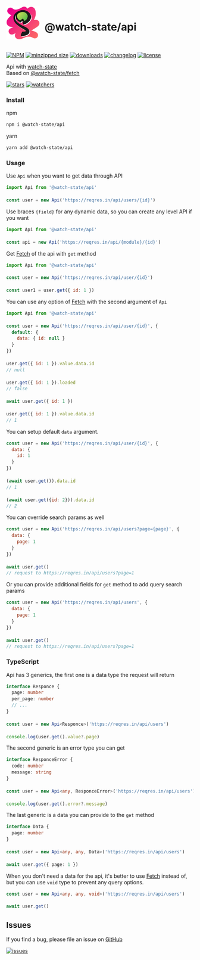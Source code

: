 
<a href="https://www.npmjs.com/package/watch-state">
  <img src="https://raw.githubusercontent.com/d8corp/watch-state/v3.3.3/img/logo.svg" align="left" width="90" height="90" alt="Watch-State logo by Mikhail Lysikov">
</a>

# &nbsp; @watch-state/api

&nbsp;

[![NPM](https://img.shields.io/npm/v/@watch-state/api.svg)](https://www.npmjs.com/package/@watch-state/api)
[![minzipped size](https://img.shields.io/bundlephobia/minzip/@watch-state/api)](https://bundlephobia.com/result?p=@watch-state/api)
[![downloads](https://img.shields.io/npm/dm/@watch-state/api.svg)](https://www.npmtrends.com/@watch-state/api)
[![changelog](https://img.shields.io/badge/changelog-⋮-brightgreen)](https://changelogs.xyz/@watch-state/api)
[![license](https://img.shields.io/npm/l/@watch-state/api)](https://github.com/d8corp/watch-state-api/blob/main/LICENSE)

Api with [watch-state](https://www.npmjs.com/package/watch-state)  
Based on [@watch-state/fetch](https://www.npmjs.com/package/@watch-state/fetch)

[![stars](https://img.shields.io/github/stars/d8corp/watch-state-api?style=social)](https://github.com/d8corp/watch-state-api/stargazers)
[![watchers](https://img.shields.io/github/watchers/d8corp/watch-state-api?style=social)](https://github.com/d8corp/watch-state-api/watchers)

### Install

npm
```bash
npm i @watch-state/api
```

yarn
```bash
yarn add @watch-state/api
```

### Usage

Use `Api` when you want to get data through API
```javascript
import Api from '@watch-state/api'

const user = new Api('https://reqres.in/api/users/{id}')
```

Use braces `{field}` for any dynamic data, so you can create any level API if you want
```javascript
import Api from '@watch-state/api'

const api = new Api('https://reqres.in/api/{module}/{id}')
```

Get [Fetch](https://www.npmjs.com/package/@watch-state/fetch) of the api with `get` method
```javascript
import Api from '@watch-state/api'

const user = new Api('https://reqres.in/api/user/{id}')

const user1 = user.get({ id: 1 })
```

You can use any option of [Fetch](https://www.npmjs.com/package/@watch-state/fetch)
with the second argument of `Api`

```javascript
import Api from '@watch-state/api'

const user = new Api('https://reqres.in/api/user/{id}', {
  default: {
    data: { id: null }
  }
})

user.get({ id: 1 }).value.data.id
// null

user.get({ id: 1 }).loaded
// false

await user.get({ id: 1 })

user.get({ id: 1 }).value.data.id
// 1
```

You can setup default `data` argument.

```javascript
const user = new Api('https://reqres.in/api/user/{id}', {
  data: {
    id: 1
  }
})

(await user.get()).data.id
// 1

(await user.get({id: 2})).data.id
// 2
```

You can override search params as well

```javascript
const user = new Api('https://reqres.in/api/users?page={page}', {
  data: {
    page: 1
  }
})

await user.get()
// request to https://reqres.in/api/users?page=1
```

Or you can provide additional fields for `get` method to add query search params

```javascript
const user = new Api('https://reqres.in/api/users', {
  data: {
    page: 1
  }
})

await user.get()
// request to https://reqres.in/api/users?page=1
```

### TypeScript

Api has 3 generics, the first one is a data type the request will return
```typescript
interface Responce {
  page: number
  per_page: number
  // ...
}

const user = new Api<Responce>('https://reqres.in/api/users')

console.log(user.get().value?.page)
```

The second generic is an error type you can get
```typescript
interface ResponceError {
  code: number
  message: string
}

const user = new Api<any, ResponceError>('https://reqres.in/api/users')

console.log(user.get().error?.message)
```

The last generic is a data you can provide to the `get` method

```typescript
interface Data {
  page: number
}

const user = new Api<any, any, Data>('https://reqres.in/api/users')

await user.get({ page: 1 })
```

When you don't need a data for the api, it's better to use [Fetch](https://www.npmjs.com/package/@watch-state/fetch)
instead of, but you can use `void` type to prevent any query options.

```typescript
const user = new Api<any, any, void>('https://reqres.in/api/users')

await user.get()
```

## Issues

If you find a bug, please file an issue on [GitHub](https://github.com/d8corp/watch-state-ajax/issues)  

[![issues](https://img.shields.io/github/issues-raw/d8corp/watch-state-ajax)](https://github.com/d8corp/watch-state-ajax/issues)
